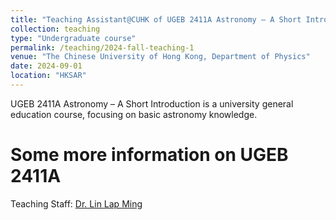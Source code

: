 ```yaml
---
title: "Teaching Assistant@CUHK of UGEB 2411A Astronomy – A Short Introduction"
collection: teaching
type: "Undergraduate course"
permalink: /teaching/2024-fall-teaching-1
venue: "The Chinese University of Hong Kong, Department of Physics"
date: 2024-09-01
location: "HKSAR"
---
```

UGEB 2411A Astronomy – A Short Introduction is a university general education course, focusing on basic astronomy knowledge.

# Some more information on UGEB 2411A

Teaching Staff: [Dr. Lin Lap Ming](https://newww.phy.cuhk.edu.hk/teaching_staff/lin-lap-ming)